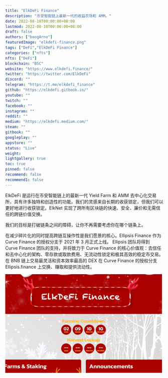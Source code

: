 ```yaml
---
title: "ElkDeFi Finance"
description: "币安智能链上最新一代的收益农场和 AMM。"
date: 2022-08-18T00:00:00+08:00
lastmod: 2022-08-18T00:00:00+08:00
draft: false
authors: ["boogArno"]
featuredImage: "elkdefi-finance.png"
tags: ["DeFi","ElkDeFi Finance"]
categories: ["nfts"]
nfts: ["DeFi"]
blockchain: "BSC"
website: "https://www.elkdefi.finance/"
twitter: "https://twitter.com/ElkDeFi"
discord: ""
telegram: "https://t.me/elkdefi_finance"
github: "https://elkdefi.gitbook.io/"
youtube: ""
twitch: ""
facebook: ""
instagram: ""
reddit: ""
medium: "https://elkdefi.medium.com/"
steam: ""
gitbook: ""
googleplay: ""
appstore: ""
status: "Live"
weight: 
lightgallery: true
toc: true
pinned: false
recommend: false
recommend1: false
---
```

ElkDeFi 是运行在币安智能链上的最新一代 Yield Farm 和 AMM 去中心化交易所，具有许多独特和创造性的功能。我们的灵感来自长期的收获锁定，但我们可以更好地进行收获锁定。ElkNet 实现了跨所有区块链的快速、安全、廉价和无需信任的跨链价值交换。

我们的目标是打破链条之间的障碍，让你不再需要考虑你在哪个链条上。

在减少碎片化的同时提高跨链互操作性是我们愿景的核心。Ellipsis Finance 作为 Curve Finance 的授权分支于 2021 年 3 月正式上线。 Ellipsis 团队将得到 Curve Finance 团队的支持，并将致力于 Curve Finance 的核心价值观：去信任和去中心化的架构、零存款或取款费用、无流动性锁定和极其高效的稳定币交易。在 BNB 链上交易最灵活和资本效率最高的 DEX
在 Curve Finance 的授权分支 Ellipsis.finance 上交换、赚取和提供流动性。

![elkdefifinance-dapp-defi-bsc-image1-500x315_be6363c7049b9d6648a67d633358fd5d](elkdefifinance-dapp-defi-bsc-image1-500x315_be6363c7049b9d6648a67d633358fd5d.png)

